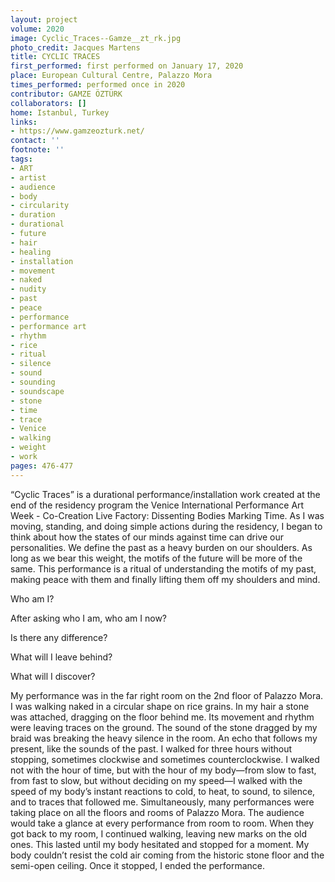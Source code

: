 ```yaml
---
layout: project
volume: 2020
image: Cyclic_Traces--Gamze__zt_rk.jpg
photo_credit: Jacques Martens
title: CYCLIC TRACES
first_performed: first performed on January 17, 2020
place: European Cultural Centre, Palazzo Mora
times_performed: performed once in 2020
contributor: GAMZE ÖZTÜRK
collaborators: []
home: Istanbul, Turkey
links:
- https://www.gamzeozturk.net/
contact: ''
footnote: ''
tags:
- ART
- artist
- audience
- body
- circularity
- duration
- durational
- future
- hair
- healing
- installation
- movement
- naked
- nudity
- past
- peace
- performance
- performance art
- rhythm
- rice
- ritual
- silence
- sound
- sounding
- soundscape
- stone
- time
- trace
- Venice
- walking
- weight
- work
pages: 476-477
---
```


“Cyclic Traces” is a durational performance/installation work created at the end of the residency program the Venice International Performance Art Week - Co-Creation Live Factory: Dissenting Bodies Marking Time. As I was moving, standing, and doing simple actions during the residency, I began to think about how the states of our minds against time can drive our personalities. We define the past as a heavy burden on our shoulders. As long as we bear this weight, the motifs of the future will be more of the same. This performance is a ritual of understanding the motifs of my past, making peace with them and finally lifting them off my shoulders and mind.

Who am I? 

After asking who I am, who am I now? 

Is there any difference?

What will I leave behind?

What will I discover?

My performance was in the far right room on the 2nd floor of Palazzo Mora. I was walking naked in a circular shape on rice grains. In my hair a stone was attached, dragging on the floor behind me. Its movement and rhythm were leaving traces on the ground. The sound of the stone dragged by my braid was breaking the heavy silence in the room. An echo that follows my present, like the sounds of the past. I walked for three hours without stopping, sometimes clockwise and sometimes counterclockwise. I walked not with the hour of time, but with the hour of my body—from slow to fast, from fast to slow, but without deciding on my speed—I walked with the speed of my body’s instant reactions to cold, to heat, to sound, to silence, and to traces that followed me. Simultaneously, many performances were taking place on all the floors and rooms of Palazzo Mora. The audience would take a glance at every performance from room to room. When they got back to my room, I continued walking, leaving new marks on the old ones. This lasted until my body hesitated and stopped for a moment. My body couldn’t resist the cold air coming from the historic stone floor and the semi-open ceiling. Once it stopped, I ended the performance.